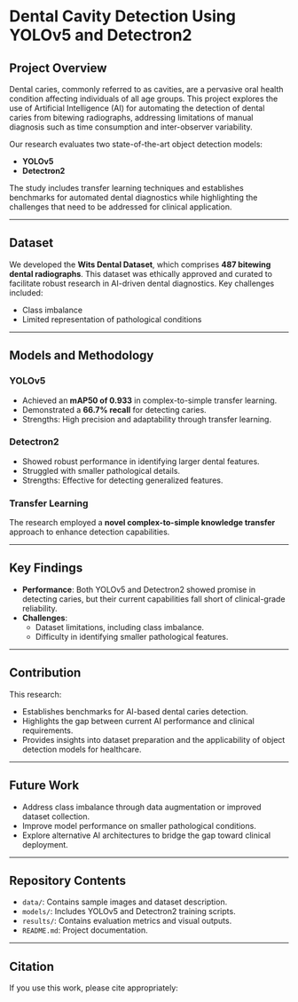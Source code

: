 # Dental Cavity Detection Using YOLOv5 and Detectron2

## Project Overview
Dental caries, commonly referred to as cavities, are a pervasive oral health condition affecting individuals of all age groups. This project explores the use of Artificial Intelligence (AI) for automating the detection of dental caries from bitewing radiographs, addressing limitations of manual diagnosis such as time consumption and inter-observer variability.

Our research evaluates two state-of-the-art object detection models:
- **YOLOv5**
- **Detectron2**

The study includes transfer learning techniques and establishes benchmarks for automated dental diagnostics while highlighting the challenges that need to be addressed for clinical application.

---

## Dataset
We developed the **Wits Dental Dataset**, which comprises **487 bitewing dental radiographs**. This dataset was ethically approved and curated to facilitate robust research in AI-driven dental diagnostics. Key challenges included:
- Class imbalance
- Limited representation of pathological conditions

---

## Models and Methodology
### **YOLOv5**
- Achieved an **mAP50 of 0.933** in complex-to-simple transfer learning.
- Demonstrated a **66.7% recall** for detecting caries.
- Strengths: High precision and adaptability through transfer learning.

### **Detectron2**
- Showed robust performance in identifying larger dental features.
- Struggled with smaller pathological details.
- Strengths: Effective for detecting generalized features.

### Transfer Learning
The research employed a **novel complex-to-simple knowledge transfer** approach to enhance detection capabilities.

---

## Key Findings
- **Performance**: Both YOLOv5 and Detectron2 showed promise in detecting caries, but their current capabilities fall short of clinical-grade reliability.
- **Challenges**:
  - Dataset limitations, including class imbalance.
  - Difficulty in identifying smaller pathological features.

---

## Contribution
This research:
- Establishes benchmarks for AI-based dental caries detection.
- Highlights the gap between current AI performance and clinical requirements.
- Provides insights into dataset preparation and the applicability of object detection models for healthcare.

---

## Future Work
- Address class imbalance through data augmentation or improved dataset collection.
- Improve model performance on smaller pathological conditions.
- Explore alternative AI architectures to bridge the gap toward clinical deployment.

---

## Repository Contents
- `data/`: Contains sample images and dataset description.
- `models/`: Includes YOLOv5 and Detectron2 training scripts.
- `results/`: Contains evaluation metrics and visual outputs.
- `README.md`: Project documentation.

---

## Citation
If you use this work, please cite appropriately: